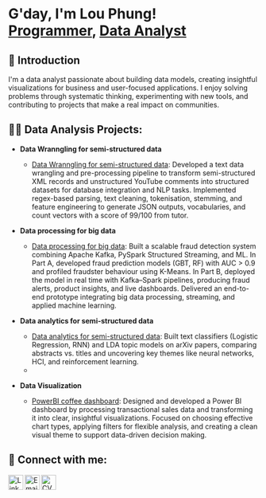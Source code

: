 <h1>G'day, I'm Lou Phung! <br/>
<a href="https://github.com/huypa/Portfolio">Programmer</a>, 
<a href="https://www.linkedin.com/in/anh-huy-phung-a16503212/">Data Analyst</a>
</h1>

<h2>👋 Introduction</h2>
<p>
I'm a data analyst passionate about building data models, creating insightful visualizations 
for business and user-focused applications. I enjoy solving problems through systematic thinking, 
experimenting with new tools, and contributing to projects that make a real impact on communities.
</p>

<h2>👨‍💻 Data Analysis Projects:</h2>

- <b>Data Wranngling for semi-structured data</b>
  - [Data Wranngling for semi-structured data](https://github.com/huypa/Portfolio-Data-Wrangling/blob/main/README.md): Developed a text data wrangling and pre-processing pipeline to transform semi-structured XML records and unstructured YouTube comments into structured datasets for database integration and NLP tasks. Implemented regex-based parsing, text cleaning, tokenisation, stemming, and feature engineering to generate JSON outputs, vocabularies, and count vectors with a score of 99/100 from tutor.
- <b>Data processing for big data</b>
  - [Data processing for big data](https://github.com/huypa/Portfolio-Big-Data-Processing): Built a scalable fraud detection system combining Apache Kafka, PySpark Structured Streaming, and ML. In Part A, developed fraud prediction models (GBT, RF) with AUC > 0.9 and profiled fraudster behaviour using K-Means. In Part B, deployed the model in real time with Kafka–Spark pipelines, producing fraud alerts, product insights, and live dashboards. Delivered an end-to-end prototype integrating big data processing, streaming, and applied machine learning.

- <b>Data analytics for semi-structured data</b>
  - [Data analytics for semi-structured data](https://github.com/huypa/Portfolio-Data-analytics-for-semi-structured-data/tree/main): Built text classifiers (Logistic Regression, RNN) and LDA topic models on arXiv papers, comparing abstracts vs. titles and uncovering key themes like neural networks, HCI, and reinforcement learning.
  - 
- <b>Data Visualization</b>
  - [PowerBI coffee dashboard](https://github.com/huypa/Portfolio-Power-BI-Coffee-Dashboard/blob/main/README.md): Designed and developed a Power BI dashboard by processing transactional sales data and transforming it into clear, insightful visualizations. Focused on choosing effective chart types, applying filters for flexible analysis, and creating a clean visual theme to support data-driven decision making.

<h2> 🤳 Connect with me:</h2>

<a href="https://www.linkedin.com/in/anh-huy-phung-a16503212/" target="_blank">
  <img align="left" alt="LinkedIn" width="30px" 
       src="https://cdn.jsdelivr.net/gh/devicons/devicon/icons/linkedin/linkedin-original.svg"/>
</a>

<a href="mailto:your_email@example.com" target="_blank">
  <img align="left" alt="Email" width="30px" 
       src="https://cdn-icons-png.flaticon.com/512/732/732200.png"/>
</a>

<a href="https://your-cv-link.com" target="_blank">
  <img align="left" alt="CV" width="30px" 
       src="https://cdn-icons-png.flaticon.com/512/3135/3135755.png"/>
</a>

